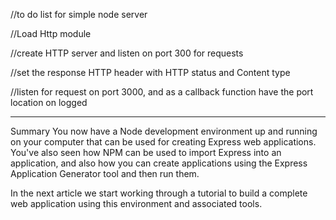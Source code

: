 //to do list for simple node server 






//Load Http module 

//create HTTP server and  listen on port 300 for requests 

//set the response HTTP header with HTTP status and Content type 

//listen for request on port 3000, and as a callback function have the port location on logged



_______________________
Summary
You now have a Node development environment up and running on your computer that can be used for creating Express web applications. You've also seen how NPM can be used to import Express into an application, and also how you can create applications using the Express Application Generator tool and then run them.

In the next article we start working through a tutorial to build a complete web application using this environment and associated tools.